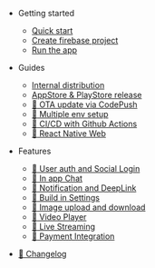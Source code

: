 - Getting started

  - [Quick start](quickstart.md)
  - [Create firebase project](firebase-configure.md)
  - [Run the app](run-the-app.md)

- Guides

  - [Internal distribution](internal-distribution.md)
  - [AppStore & PlayStore release](stores-release.md)
  - [:construction: OTA update via CodePush](wip.md)
  - [:construction: Multiple env setup](wip.md)
  - [:construction: CI/CD with Github Actions](wip.md)
  - [:construction: React Native Web](wip.md)

- Features

  - [:construction: User auth and Social Login](wip.md)
  - [:construction: In app Chat](wip.md)
  - [:construction: Notification and DeepLink](wip.md)
  - [:construction: Build in Settings](wip.md)
  - [:construction: Image upload and download](wip.md)
  - [:construction: Video Player](wip.md)
  - [:construction: Live Streaming](wip.md)
  - [:construction: Payment Integration](wip.md)

- [:construction: Changelog](wip.md)

